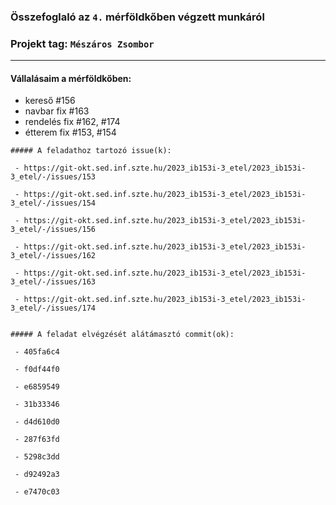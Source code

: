 ### Összefoglaló az `4.` mérföldkőben végzett munkáról

### Projekt tag: `Mészáros Zsombor`

___

#### Vállalásaim a mérföldkőben: 

   - kereső #156
   - navbar fix #163
   - rendelés fix #162, #174
   - étterem fix #153, #154
 

    ##### A feladathoz tartozó issue(k):

     - https://git-okt.sed.inf.szte.hu/2023_ib153i-3_etel/2023_ib153i-3_etel/-/issues/153

     - https://git-okt.sed.inf.szte.hu/2023_ib153i-3_etel/2023_ib153i-3_etel/-/issues/154

     - https://git-okt.sed.inf.szte.hu/2023_ib153i-3_etel/2023_ib153i-3_etel/-/issues/156

     - https://git-okt.sed.inf.szte.hu/2023_ib153i-3_etel/2023_ib153i-3_etel/-/issues/162

     - https://git-okt.sed.inf.szte.hu/2023_ib153i-3_etel/2023_ib153i-3_etel/-/issues/163

     - https://git-okt.sed.inf.szte.hu/2023_ib153i-3_etel/2023_ib153i-3_etel/-/issues/174
 

    ##### A feladat elvégzését alátámasztó commit(ok):

     - 405fa6c4

     - f0df44f0

     - e6859549

     - 31b33346

     - d4d610d0

     - 287f63fd

     - 5298c3dd

     - d92492a3

     - e7470c03

